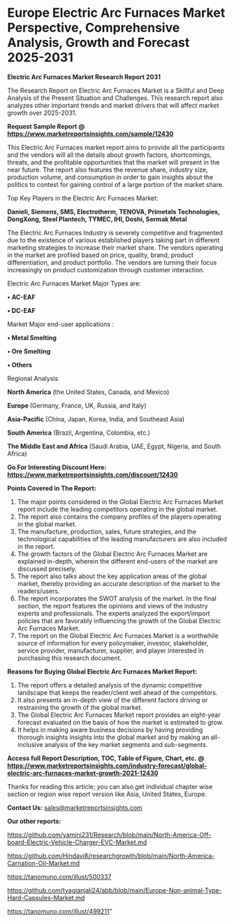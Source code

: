# Europe Electric Arc Furnaces Market Perspective, Comprehensive Analysis, Growth and Forecast 2025-2031

<strong>Electric Arc Furnaces Market Research Report 2031</strong>

The Research Report on Electric Arc Furnaces Market is a Skillful and Deep Analysis of the Present Situation and Challenges. This research report also analyzes other important trends and market drivers that will affect market growth over 2025-2031.

<strong>Request Sample Report @ <a href=https://www.marketreportsinsights.com/sample/12430>https://www.marketreportsinsights.com/sample/12430</a></strong>

This Electric Arc Furnaces market report aims to provide all the participants and the vendors will all the details about growth factors, shortcomings, threats, and the profitable opportunities that the market will present in the near future. The report also features the revenue share, industry size, production volume, and consumption in order to gain insights about the politics to contest for gaining control of a large portion of the market share.

Top Key Players in the Electric Arc Furnaces Market:

<strong>Danieli, Siemens, SMS, Electrotherm, TENOVA, Primetals Technologies, DongXong, Steel Plantech, TYMEC, IHI, Doshi, Sermak Metal</strong>

The Electric Arc Furnaces Industry is severely competitive and fragmented due to the existence of various established players taking part in different marketing strategies to increase their market share. The vendors operating in the market are profiled based on price, quality, brand, product differentiation, and product portfolio. The vendors are turning their focus increasingly on product customization through customer interaction.

Electric Arc Furnaces Market Major Types are:

<strong>• AC-EAF

• DC-EAF</strong>

Market Major end-user applications :

<strong>• Metal Smelting

• Ore Smelting

• Others</strong>

Regional Analysis

</u><strong><b>North America</b></strong> (the United States, Canada, and Mexico)

<strong><b>Europe </b></strong>(Germany, France, UK, Russia, and Italy)

<strong><b>Asia-Pacific</b></strong> (China, Japan, Korea, India, and Southeast Asia)

<strong><b>South America</b></strong> (Brazil, Argentina, Colombia, etc.)

<strong><b>The Middle East and Africa</b></strong> (Saudi Arabia, UAE, Egypt, Nigeria, and South Africa)

<strong>Go For Interesting Discount Here: <a href=https://www.marketreportsinsights.com/discount/12430>https://www.marketreportsinsights.com/discount/12430</a></strong>

<strong>Points Covered in The Report:</strong>
<ol>
  <li>The major points considered in the Global Electric Arc Furnaces Market report include the leading competitors operating in the global market.</li>
  <li>The report also contains the company profiles of the players operating in the global market.</li>
  <li>The manufacture, production, sales, future strategies, and the technological capabilities of the leading manufacturers are also included in the report.</li>
  <li>The growth factors of the Global Electric Arc Furnaces Market are explained in-depth, wherein the different end-users of the market are discussed precisely.</li>
  <li>The report also talks about the key application areas of the global market, thereby providing an accurate description of the market to the readers/users.</li>
  <li>The report incorporates the SWOT analysis of the market. In the final section, the report features the opinions and views of the industry experts and professionals. The experts analyzed the export/import policies that are favorably influencing the growth of the Global Electric Arc Furnaces Market.</li>
  <li>The report on the Global Electric Arc Furnaces Market is a worthwhile source of information for every policymaker, investor, stakeholder, service provider, manufacturer, supplier, and player interested in purchasing this research document.</li>
</ol>
<strong>Reasons for Buying Global Electric Arc Furnaces Market Report:</strong>

<ol>
  <li>The report offers a detailed analysis of the dynamic competitive landscape that keeps the reader/client well ahead of the competitors.</li>
  <li>It also presents an in-depth view of the different factors driving or restraining the growth of the global market.</li>
  <li>The Global Electric Arc Furnaces Market report provides an eight-year forecast evaluated on the basis of how the market is estimated to grow.</li>
  <li>It helps in making aware business decisions by having providing thorough insights insights into the global market and by making an all-inclusive analysis of the key market segments and sub-segments.</li>
</ol>
<strong>Access full Report Description, TOC, Table of Figure, Chart, etc. @ <a href=https://www.marketreportsinsights.com/industry-forecast/global-electric-arc-furnaces-market-growth-2021-12430>https://www.marketreportsinsights.com/industry-forecast/global-electric-arc-furnaces-market-growth-2021-12430</a></strong>


Thanks for reading this article; you can also get individual chapter wise section or region wise report version like Asia, United States, Europe.

<strong>Contact Us:</strong>
sales@marketreportsinsights.com

<strong>Our other reports:</strong>

<a href=https://github.com/yamini231/Research/blob/main/North-America-Off-board-Electric-Vehicle-Charger-EVC-Market.md>https://github.com/yamini231/Research/blob/main/North-America-Off-board-Electric-Vehicle-Charger-EVC-Market.md</a>

<a href=https://github.com/Hindavi8/researchgrowth/blob/main/North-America-Carnation-Oil-Market.md>https://github.com/Hindavi8/researchgrowth/blob/main/North-America-Carnation-Oil-Market.md</a>

<a href=https://tanomuno.com/illust/500337>https://tanomuno.com/illust/500337</a>

<a href=https://github.com/tyagianjali24/abb/blob/main/Europe-Non-animal-Type-Hard-Capsules-Market.md>https://github.com/tyagianjali24/abb/blob/main/Europe-Non-animal-Type-Hard-Capsules-Market.md</a>

<a href=https://tanomuno.com/illust/499211>https://tanomuno.com/illust/499211</a>"
